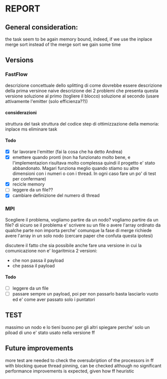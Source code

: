 # REPORT

## General consideration:
the task seem to be again memory bound, indeed, if we use the inplace merge sort instead of the merge sort we gain some time

## Versions

### FastFlow
descrizione concettuale dello splitting di come dovrebbe essere
descrizione della prima versinoe naive 
descrizione dei 2 problemi che presenta questa versione
soluzione al primo (togliere il blocco)
soluzione al secondo (usare attivamente l'emitter (solo efficienza??))
#### considerazioni
struttura del task
struttura del codice
step di ottimizzazione della memoria:
inplace ms
eliminare task
#### Todo
- [x] far lavorare l'emitter (fai la cosa che ha detto Andrea)
- [x] emettere quando pronti (non ha funzionato molto bene, e l'implementazion risultava molto complessa quindi il progetto e' stato abbandonato. Magari funziona meglio quando stiamo su altre dimensioni con i numeri o con i thread. In ogni caso fare un po' di test per confermare)
- [x] recicle memory
- [ ] leggere da un file??
- [x] cambiare definizione del numero di thread

### MPI
Scegliere il problema, vogliamo partire da un nodo? vogliamo partire da un file?
di sicuro se il problema e' scrivere su un file o avere l'array ordinato da qualche parte non importa perche' comunque la fase di merge richiede avere l'array in un solo nodo (cercare paper che confuta questa ipotesi)

discutere il fatto che sia possibile anche fare una versione in cui la comunicazione non e' logaritmica
2 versioni:
- che non passa il payload
- che passa il payload

#### Todo
- [ ] leggere da un file
- [ ] passare sempre un payload, poi per non passarlo basta lasciarlo vuoto ed e' come aver passato solo i puntatori 

## TEST
massimo un nodo e lo tieni buono per gli altri
spiegare perche' solo un piload di uno e' stato usato nella versione ff

## Future improvements
more test are needed to check the oversubription of the processors in ff with blocking queue
thread pinning, can be checked although no significant performance improvements is expected, given how ff heuristic